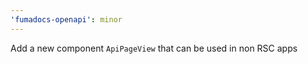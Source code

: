 ```yaml
---
'fumadocs-openapi': minor
---
```


Add a new component `ApiPageView` that can be used in non RSC apps
